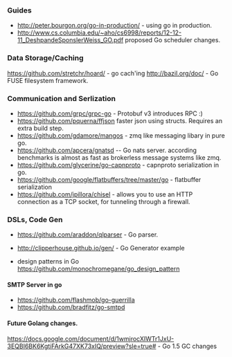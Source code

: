 ### Guides
- http://peter.bourgon.org/go-in-production/ - using go in production.
- http://www.cs.columbia.edu/~aho/cs6998/reports/12-12-11_DeshpandeSponslerWeiss_GO.pdf proposed Go scheduler changes. 


### Data Storage/Caching 
https://github.com/stretchr/hoard/ - go cach'ing
http://bazil.org/doc/ - Go FUSE filesystem framework.

### Communication and Serlization 

- https://github.com/grpc/grpc-go - Protobuf v3 introduces RPC :)
- https://github.com/pquerna/ffjson faster json using structs.  Requires an extra build step.
- https://github.com/gdamore/mangos - zmq like messaging libary in pure go.
- https://github.com/apcera/gnatsd -- Go nats server.  according benchmarks is almost as fast as brokerless message systems like zmq.
- https://github.com/glycerine/go-capnproto - capnproto serialization in go. 
- https://github.com/google/flatbuffers/tree/master/go - flatbuffer serialization
- https://github.com/jpillora/chisel - allows you to use an HTTP connection as a TCP socket, for tunneling through a firewall. 

### DSLs, Code Gen

- https://github.com/araddon/qlparser - Go parser. 

- http://clipperhouse.github.io/gen/ - Go Generator example
- design patterns in Go https://github.com/monochromegane/go_design_pattern

#### SMTP Server in go
- https://github.com/flashmob/go-guerrilla
- https://github.com/bradfitz/go-smtpd

#### Future Golang changes. 

https://docs.google.com/document/d/1wmjrocXIWTr1JxU-3EQBI6BK6KgtiFArkG47XK73xIQ/preview?sle=true# - Go 1.5 GC changes 
